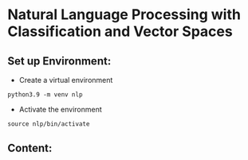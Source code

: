 # Natural Language Processing with Classification and Vector Spaces

## Set up Environment:
- Create a virtual environment
```
python3.9 -m venv nlp
```
- Activate the environment
  
```
source nlp/bin/activate
```

## Content:
